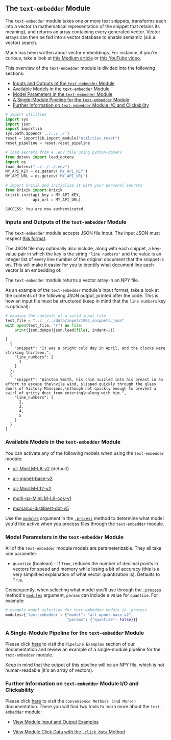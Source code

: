 ## The `text-embedder` Module

The `text-embedder` module takes one or more text snippets, transforms each into a vector (a mathematical representation of the snippet that retains its meaning), and returns an array containing every generated vector. Vector arrays can then be fed into a vector database to enable semantic (a.k.a. vector) search.

Much has been written about vector embeddings. For instance, if you're curious, take a look at [this Medium article](https://medium.com/@2twitme/an-intuitive-101-guide-to-vector-embeddings-ffde295c3558) or [this YouTube video](https://www.youtube.com/watch?v=NEreO2zlXDk).

This overview of the `text-embedder` module is divided into the following sections:

- [Inputs and Outputs of the `text-embedder` Module](#inputs-and-outputs-of-the-text-embedder-module)
- [Available Models in the `text-embedder` Module](#available-models-in-the-text-embedder-module)
- [Model Parameters in the `text-embedder` Module](#model-parameters-in-the-text-embedder-module)
- [A Single-Module Pipeline for the `text-embedder` Module](#a-single-module-pipeline-for-the-text-embedder-module)
- [Further Information on `text-embedder` Module I/O and Clickability](#further-information-on-text-embedder-module-i/o-and-clickability)


```python
# import utilities
import sys 
import json
import importlib
sys.path.append('../../../')
reset = importlib.import_module("utilities.reset")
reset_pipeline = reset.reset_pipeline

# load secrets from a .env file using python-dotenv
from dotenv import load_dotenv
import os
load_dotenv("../../../.env")
MY_API_KEY = os.getenv('MY_API_KEY')
MY_API_URL = os.getenv('MY_API_URL')

# import krixik and initialize it with your personal secrets
from krixik import krixik
krixik.init(api_key = MY_API_KEY, 
            api_url = MY_API_URL)
```

    SUCCESS: You are now authenticated.


### Inputs and Outputs of the `text-embedder` Module

The `text-embedder` module accepts JSON file input. The input JSON must respect [this format](../../system/parameters_processing_files_through_pipelines/JSON_input_format.md).

The JSON file may optionally also include, along with each snippet, a key-value pair in which the key is the string `"line numbers"` and the value is an integer list of every line number of the original document that the snippet is on. This will make it easier for you to identify what document line each vector is an embedding of.

The `text-embedder` module returns a vector array in an NPY file.

As an example of the `text-embedder` module's input format, take a look at the contents of the following JSON output, printed after the code. This is how an input file must be structured (keep in mind that the `line numbers` key is optional):


```python
# examine the contents of a valid input file
test_file = "../../../data/input/1984_snippets.json"
with open(test_file, "r") as file:
    print(json.dumps(json.load(file), indent=2))
```

    [
      {
        "snippet": "It was a bright cold day in April, and the clocks were striking thirteen.",
        "line_numbers": [
          1
        ]
      },
      {
        "snippet": "Winston Smith, his chin nuzzled into his breast in an effort to escape the\nvile wind, slipped quickly through the glass doors of Victory Mansions,\nthough not quickly enough to prevent a swirl of gritty dust from entering\nalong with him.",
        "line_numbers": [
          2,
          3,
          4,
          5
        ]
      }
    ]


### Available Models in the `text-embedder` Module

You can activate any of the following models when using the `text-embedder` module:

- [all-MiniLM-L6-v2](https://huggingface.co/sentence-transformers/all-MiniLM-L6-v2) (default)

- [all-mpnet-base-v2](https://huggingface.co/sentence-transformers/all-mpnet-base-v2)

- [all-MiniLM-L12-v2](https://huggingface.co/sentence-transformers/all-MiniLM-L12-v2)

- [multi-qa-MiniLM-L6-cos-v1](https://huggingface.co/sentence-transformers/multi-qa-MiniLM-L6-cos-v1)

- [msmarco-distilbert-dot-v5](https://huggingface.co/sentence-transformers/msmarco-distilbert-dot-v5)

Use the [`modules`](../../system/parameters_processing_files_through_pipelines/process_method.md#selecting-models-via-the-modules-argument) argument in the [`.process`](../../system/parameters_processing_files_through_pipelines/process_method.md) method to determine what model you'd like active when you process files through the `text-embedder` module.

### Model Parameters in the `text-embedder` Module

All of the `text-embedder` module models are parameterizable. They all take one parameter:

- `quantize` (boolean) - If `True`, reduces the number of decimal points in vectors for speed and memory while losing a bit of accuracy (this is a very simplified explanation of what vector quantization is). Defaults to `True`.

 Consequently, when selecting what model you'll use through the [`.process`](../../system/parameters_processing_files_through_pipelines/process_method.md) method's [`modules`](../../system/parameters_processing_files_through_pipelines/process_method.md#selecting-models-via-the-modules-argument) argument, `params` can include a value for `quantize`. For example:

```python
# example model selection for text-embedder module in .process
modules={'text-embedder': {"model": "all-mpnet-base-v2",
                           "params": {"quantize": False}}}
```

### A Single-Module Pipeline for the `text-embedder` Module

Please click [here](../../examples/single_module_pipelines/single_text-embedder.md) to visit the `Pipeline Examples` section of our documentation and review an example of a single-module pipeline for the `text-embedder` module.

Keep in mind that the output of this pipeline will be an NPY file, which is not human-readable (it's an array of vectors).

### Further Information on `text-embedder` Module I/O and Clickability

Please click [here](../../system/convenience_methods/convenience_methods.md) to visit the `Convenience Methods (and More!)` documentation. There you will find two tools to learn more about the `text-embedder` module:

- [View Module Input and Output Examples](../../system/convenience_methods/convenience_methods.md#view-module-input-and-output-examples)

- [View Module Click Data with the `.click_data` Method](../../system/convenience_methods/convenience_methods.md#view-module-click-data-with-the-.click_data-method)
